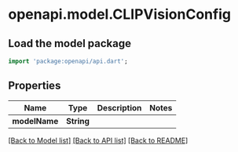 # openapi.model.CLIPVisionConfig

## Load the model package
```dart
import 'package:openapi/api.dart';
```

## Properties
Name | Type | Description | Notes
------------ | ------------- | ------------- | -------------
**modelName** | **String** |  | 

[[Back to Model list]](../README.md#documentation-for-models) [[Back to API list]](../README.md#documentation-for-api-endpoints) [[Back to README]](../README.md)


